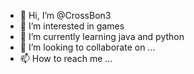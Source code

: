 - 👋 Hi, I’m @CrossBon3
- 👀 I’m interested in games
- 🌱 I’m currently learning java and python
- 💞️ I’m looking to collaborate on ...
- 📫 How to reach me ...

<!---
CrossBon3/CrossBon3 is a ✨ special ✨ repository because its `README.md` (this file) appears on your GitHub profile.
You can click the Preview link to take a look at your changes.
--->

